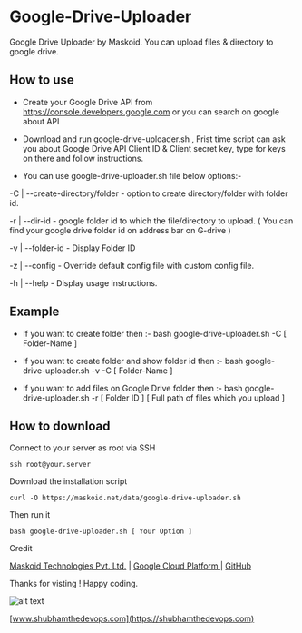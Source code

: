 # Google-Drive-Uploader #
Google Drive Uploader by Maskoid.
You can upload files &amp; directory to google drive.

## How to use ##
* Create your Google Drive API from https://console.developers.google.com or you can search on google about API

* Download and run google-drive-uploader.sh , Frist time script can ask you about Google Drive API Client ID & Client secret key, type for keys on there and follow instructions.

* You can use google-drive-uploader.sh file below options:- 


-C | --create-directory/folder <folder-name> - option to create directory/folder with folder id.

-r | --dir-id <googledrive-folderID> - google folder id to which the file/directory to upload. ( You can find your google drive folder id on address bar on G-drive )

-v | --folder-id - Display Folder ID

-z | --config - Override default config file with custom config file.

-h | --help - Display usage instructions.

## Example ##

* If you want to create folder then :- bash google-drive-uploader.sh -C [ Folder-Name ]

* If you want to create folder and show folder id then :- bash google-drive-uploader.sh -v -C [ Folder-Name ]

* If you want to add files on Google Drive folder then :- bash google-drive-uploader.sh -r [ Folder ID ] [ Full path of files which you upload ]


## How to download ##
Connect to your server as root via SSH

    ssh root@your.server

Download the installation script

    curl -O https://maskoid.net/data/google-drive-uploader.sh 

Then run it

    bash google-drive-uploader.sh [ Your Option ]

Credit

[Maskoid Technologies Pvt. Ltd.](https://www.maskoid.com) | [Google Cloud Platform ](https://console.developers.google.com) | [GitHub](https://gihub.com)

Thanks for visting ! Happy coding.

![alt text](https://maskoid.net/img/shubham.png "Shubham The DevOps")

[www.shubhamthedevops.com](https://shubhamthedevops.com)

